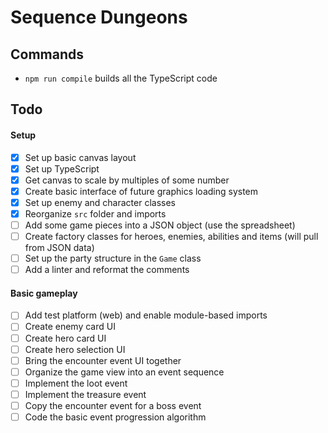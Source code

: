 # Sequence Dungeons

## Commands
- `npm run compile` builds all the TypeScript code

## Todo
#### Setup
- [x] Set up basic canvas layout
- [x] Set up TypeScript
- [x] Get canvas to scale by multiples of some number
- [x] Create basic interface of future graphics loading system
- [x] Set up enemy and character classes
- [x] Reorganize `src` folder and imports
- [ ] Add some game pieces into a JSON object (use the spreadsheet)
- [ ] Create factory classes for heroes, enemies, abilities and items (will pull from JSON data)
- [ ] Set up the party structure in the `Game` class
- [ ] Add a linter and reformat the comments

#### Basic gameplay
- [ ] Add test platform (web) and enable module-based imports
- [ ] Create enemy card UI
- [ ] Create hero card UI
- [ ] Create hero selection UI
- [ ] Bring the encounter event UI together
- [ ] Organize the game view into an event sequence
- [ ] Implement the loot event
- [ ] Implement the treasure event
- [ ] Copy the encounter event for a boss event
- [ ] Code the basic event progression algorithm